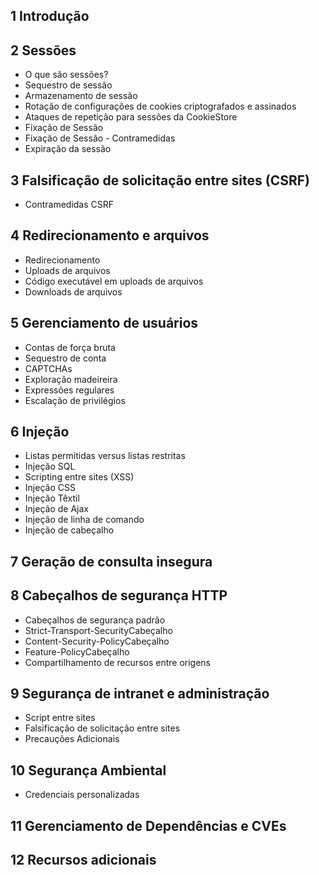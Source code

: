 ## 1 Introdução
## 2 Sessões
  - O que são sessões?
  - Sequestro de sessão
  - Armazenamento de sessão
  - Rotação de configurações de cookies criptografados e assinados
  - Ataques de repetição para sessões da CookieStore
  - Fixação de Sessão
  - Fixação de Sessão - Contramedidas
  - Expiração da sessão
## 3 Falsificação de solicitação entre sites (CSRF)
  - Contramedidas CSRF
## 4 Redirecionamento e arquivos
  - Redirecionamento
  - Uploads de arquivos
  - Código executável em uploads de arquivos
  - Downloads de arquivos
## 5 Gerenciamento de usuários
  - Contas de força bruta
  - Sequestro de conta
  - CAPTCHAs
  - Exploração madeireira
  - Expressões regulares
  - Escalação de privilégios
## 6 Injeção
  - Listas permitidas versus listas restritas
  - Injeção SQL
  - Scripting entre sites (XSS)
  - Injeção CSS
  - Injeção Têxtil
  - Injeção de Ajax
  - Injeção de linha de comando
  - Injeção de cabeçalho
## 7 Geração de consulta insegura
## 8 Cabeçalhos de segurança HTTP
  - Cabeçalhos de segurança padrão
  - Strict-Transport-SecurityCabeçalho
  - Content-Security-PolicyCabeçalho
  - Feature-PolicyCabeçalho
  - Compartilhamento de recursos entre origens
## 9 Segurança de intranet e administração
  - Script entre sites
  - Falsificação de solicitação entre sites
  - Precauções Adicionais
## 10 Segurança Ambiental
  - Credenciais personalizadas
## 11 Gerenciamento de Dependências e CVEs
## 12 Recursos adicionais